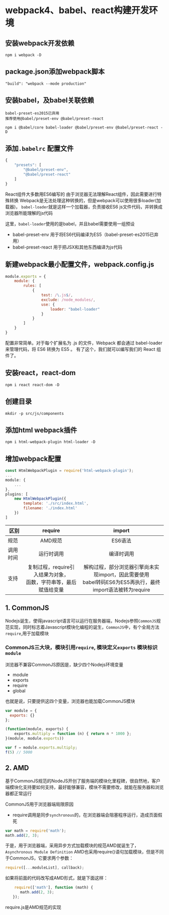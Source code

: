 # webpack4、babel、react构建开发环境


## 安装webpack开发依赖
```
npm i webpack -D
```

## package.json添加webpack脚本
```
"build": "webpack --mode production"
```

## 安装babel，及babel关联依赖

    babel-preset-es2015已弃用
    推荐使用@babel/preset-env @babel/preset-react

```
npm i @babel/core babel-loader @babel/preset-env @babel/preset-react -D
```

## 添加`.babelrc` 配置文件
```javascript
{
    "presets": [
        "@babel/preset-env",
        "@babel/preset-react"
    ]
}
```

React组件大多数用ES6编写的
由于浏览器无法理解React组件，因此需要进行特殊转换
Webpack是无法处理这种转换的，但是webpack可以使用很多loader(加载器)，
`babel-loader`就是这样一个加载器，负责接收ES6 js文件代码，并转换成浏览器所能理解的js代码

这里，`babel-loader`使用的是babel，并且babel需要使用一组预设
- babel-preset-env 用于将ES6代码编译为ES5（babel-preset-es2015已弃用）
- babel-preset-react 用于把JSX和其他东西编译为js代码


## 新建webpack最小配置文件，webpack.config.js
```javascript
module.exports = {
    module: {
        rules: [
            {
                test: /\.js$/,
                exclude: /node_modules/,
                use: {
                    loader: "babel-loader"
                }
            }
        ]
    }
}
```

配置非常简单。对于每个扩展名为 .js 的文件，Webpack 都会通过 babel-loader 来管理代码，将 ES6 转换为 ES5 。
有了这个，我们就可以编写我们的 React 组件了。

## 安装react，react-dom
```
npm i react react-dom -D
```

## 创建目录
```
mkdir -p src/js/components
```


## 添加html webpack插件
```
npm i html-webpack-plugin html-loader -D
```

## 增加webpack配置
```javascript
const HtmlWebpackPlugin = require('html-webpack-plugin');
...
module: {
    ...
},
plugins: [
    new HtmlWebpackPlugin({
        template: './src/index.html',
        filename: './index.html'
    })
]
```



|区别|require|import|
|----|:------:|:---:|
|规范|AMD规范|ES6语法|
|调用时间|运行时调用|编译时调用|
|支持|复制过程，require引入结果为对象，<br/>函数，字符串等，最后赋值给变量|解构过程，部分浏览器引擎尚未实现import，因此需要使用<br/>babel转码ES6为ES5再执行，最终import语法被转为require|


## 1. CommonJS

Nodejs诞生，使得javascript语言可以运行在服务器端，Nodejs参照`CommonJS`规范实现，同时标志着Javascript模块化编程的诞生，`CommonJS`中，有个全局方法`require`,用于加载模块

### CommonJS三大块，模块引用`require`, 模块定义`exports` 模块标识`module`

浏览器不兼容CommonJS原因是，缺少四个Nodejs环境变量
- module
- exports
- require
- global

也就是说，只要提供这四个变量，浏览器也能加载CommonJS模块

```javascript
var module = {
  exports: {}
};

(function(module, exports) {
    exports.multiply = function (n) { return n * 1000 };
}(module, module.exports))

var f = module.exports.multiply;
f(5) // 5000
```

## 2. AMD
基于CommonJS规范的NodeJS开创了服务端的模块化里程碑，很自然地，客户端模块化支持要如何支持，最好能够兼容，模块不需要修改，就能在服务器和浏览器都正常运行

CommonJS用于浏览器端局限原因
- require调用是同步`synchronous`的，在浏览器端会阻塞程序运行，造成页面假死
```javascript
var math = require('math');
math.add(2, 3);
```

于是，用于浏览器端，采用异步方式加载模块的规范AMD就诞生了，`Asynchronous Module Definition`
AMD也采用require()语句加载模块，但是不同于CommonJS，它要求两个参数：
```javascript
require([...moduleList], callback);
```
如果将前面的代码改写成AMD形式，就是下面这样：
```javascript
    require(['math'], function (math) {
　　　　math.add(2, 3);
　　});
```

require.js是AMD规范的实现
